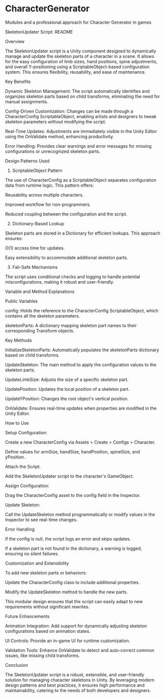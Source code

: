 # CharacterGenerator 
Modules and a professional approach for Character Generator in games

SkeletonUpdater Script: README

Overview

The SkeletonUpdater script is a Unity component designed to dynamically manage and update the skeleton parts of a character in a scene. It allows for the easy configuration of limb sizes, hand positions, spine adjustments, and overall Y-positioning using a ScriptableObject-based configuration system. This ensures flexibility, reusability, and ease of maintenance.

Key Benefits

Dynamic Skeleton Management: The script automatically identifies and organizes skeleton parts based on child transforms, eliminating the need for manual assignments.

Config-Driven Customization: Changes can be made through a CharacterConfig ScriptableObject, enabling artists and designers to tweak skeleton parameters without modifying the script.

Real-Time Updates: Adjustments are immediately visible in the Unity Editor using the OnValidate method, enhancing productivity.

Error Handling: Provides clear warnings and error messages for missing configurations or unrecognized skeleton parts.

Design Patterns Used

1. ScriptableObject Pattern

The use of CharacterConfig as a ScriptableObject separates configuration data from runtime logic. This pattern offers:

Reusability across multiple characters.

Improved workflow for non-programmers.

Reduced coupling between the configuration and the script.

2. Dictionary-Based Lookup

Skeleton parts are stored in a Dictionary for efficient lookups. This approach ensures:

O(1) access time for updates.

Easy extensibility to accommodate additional skeleton parts.

3. Fail-Safe Mechanisms

The script uses conditional checks and logging to handle potential misconfigurations, making it robust and user-friendly.

Variable and Method Explanations

Public Variables

config: Holds the reference to the CharacterConfig ScriptableObject, which contains all the skeleton parameters.

skeletonParts: A dictionary mapping skeleton part names to their corresponding Transform objects.

Key Methods

InitializeSkeletonParts: Automatically populates the skeletonParts dictionary based on child transforms.

UpdateSkeleton: The main method to apply the configuration values to the skeleton parts.

UpdateLimbSize: Adjusts the size of a specific skeleton part.

UpdatePosition: Updates the local position of a skeleton part.

UpdateYPosition: Changes the root object's vertical position.

OnValidate: Ensures real-time updates when properties are modified in the Unity Editor.

How to Use

Setup Configuration:

Create a new CharacterConfig via Assets > Create > Configs > Character.

Define values for armSize, handSize, handPosition, spineSize, and yPosition.

Attach the Script:

Add the SkeletonUpdater script to the character's GameObject.

Assign Configuration:

Drag the CharacterConfig asset to the config field in the Inspector.

Update Skeleton:

Call the UpdateSkeleton method programmatically or modify values in the Inspector to see real-time changes.

Error Handling

If the config is null, the script logs an error and skips updates.

If a skeleton part is not found in the dictionary, a warning is logged, ensuring no silent failures.

Customization and Extensibility

To add new skeleton parts or behaviors:

Update the CharacterConfig class to include additional properties.

Modify the UpdateSkeleton method to handle the new parts.

This modular design ensures that the script can easily adapt to new requirements without significant rewrites.

Future Enhancements

Animation Integration: Add support for dynamically adjusting skeleton configurations based on animation states.

UI Controls: Provide an in-game UI for runtime customization.

Validation Tools: Enhance OnValidate to detect and auto-correct common issues, like missing child transforms.

Conclusion

The SkeletonUpdater script is a robust, extensible, and user-friendly solution for managing character skeletons in Unity. By leveraging modern design patterns and best practices, it ensures high performance and maintainability, catering to the needs of both developers and designers.

